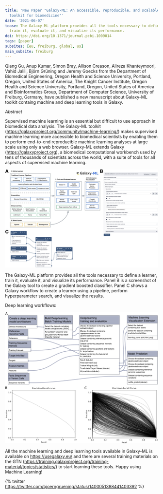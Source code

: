 ```yaml
---
title: 'New Paper "Galaxy-ML: An accessible, reproducible, and scalable machine learning
  toolkit for biomedicine"'
date: '2021-06-07'
tease: The Galaxy-ML platform provides all the tools necessary to define a learner,
  train it, evaluate it, and visualize its performance.
doi: https://doi.org/10.1371/journal.pcbi.1009014
tags: [paper]
subsites: [eu, freiburg, global, us]
main_subsite: freiburg
---
```


Qiang Gu, Anup Kumar, Simon Bray, Allison Creason, Alireza Khanteymoori, Vahid Jalili, Björn Grüning and Jeremy Goecks from the Department of Biomedical Engineering, Oregon Health and Science University, Portland, Oregon, United States of America, The Knight Cancer Institute, Oregon Health and Science University, Portland, Oregon, United States of America and Bioinformatics Group, Department of Computer Science, University of Freiburg, Germany, have published a new manuscript about Galaxy-ML toolkit containg machine and deep learning tools in Galaxy.

_Abstract_

Supervised machine learning is an essential but difficult to use approach in biomedical data analysis. The Galaxy-ML toolkit (https://galaxyproject.org/community/machine-learning/) makes supervised machine learning more accessible to biomedical scientists by enabling them to perform end-to-end reproducible machine learning analyses at large scale using only a web browser. Galaxy-ML extends Galaxy (https://galaxyproject.org), a biomedical computational workbench used by tens of thousands of scientists across the world, with a suite of tools for all aspects of supervised machine learning.

![GalaxyML](https://github.com/anuprulez/pmlb_regression/raw/master/journal.pcbi.1009014.g001.PNG)

The Galaxy-ML platform provides all the tools necessary to define a learner, train it, evaluate it, and visualize its performance. Panel B is a screenshot of the Galaxy tool to create a gradient boosted classifier. Panel C shows a Galaxy workflow to create a learner using a pipeline, perform hyperparameter search, and visualize the results.

Deep learning workflows:

![DeepLGalaxyML](https://github.com/anuprulez/pmlb_regression/raw/master/journal.pcbi.1009014.g003.PNG)

All the machine learning and deep learning tools available in Galaxy-ML is available on https://usegalaxy.eu/ and there are several training materials on the GTN (https://training.galaxyproject.org/training-material/topics/statistics/) to start learning these tools. Happy using Machine Learning!

{% twitter https://twitter.com/bjoerngruening/status/1400051388441403392 %}
